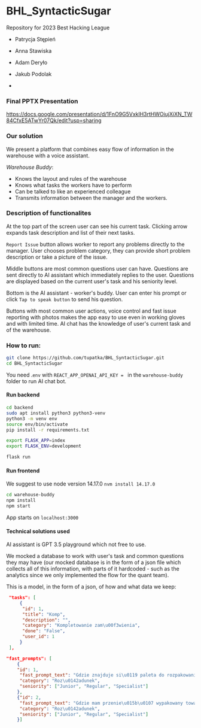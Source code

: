 # BHL_SyntacticSugar

Repository for 2023 Best Hacking League

- Patrycja Stępień

- Anna Stawiska

- Adam Deryło

- Jakub Podolak
- 
### Final PPTX Presentation

https://docs.google.com/presentation/d/1FnO9G5VxklH3rtHWOiujXiXN_TW84CfxE5ATwYr07Qk/edit?usp=sharing

### Our solution

We present a platform that combines easy flow of information in the warehouse with a voice assistant.

*Warehouse Buddy*:
- Knows the layout and rules of the warehouse
- Knows what tasks the workers have to perform
- Can be talked to like an experienced colleague
- Transmits information between the manager and the workers.

### Description of functionalites

At the top part of the screen user can see his current task. Clicking arrow expands task description and list of their next tasks. 

`Report Issue` button allows worker to report any problems directly to the manager. User chooses problem category, they can provide short problem description or take a picture of the issue. 

Middle buttons are most common questions user can have. Questions are sent directly to AI assistant which immediately replies to the user. Questions are displayed based on the current user's task and his seniority level. 

Bottom is the AI assistant - worker's buddy. User can enter his prompt or click `Tap to speak button` to send his question.

Buttons with most common user actions, voice control and fast issue reporting with photos makes the app easy to use even in working gloves and with limited time. AI chat has the knowledge of user's current task and of the warehouse.

### How to run:

```bash
git clone https://github.com/tupatka/BHL_SyntacticSugar.git
cd BHL_SyntacticSugar
```

You need .`env` with `REACT_APP_OPENAI_API_KEY = ` in the `warehouse-buddy` folder to run AI chat bot.

#### Run backend

```bash
cd backend
sudo apt install python3 python3-venv
python3 -m venv env
source env/bin/activate
pip install -r requirements.txt

export FLASK_APP=index
export FLASK_ENV=development

flask run
```

#### Run frontend

We suggest to use node version 14.17.0 `nvm install 14.17.0`

```bash
cd warehouse-buddy
npm install
npm start
```

App starts on `localhost:3000`



#### Technical solutions used

AI assistant is GPT 3.5 playground which not free to use. 

We mocked a database to work with user's task and common questions they may have (our mocked database is in the form of a json file which collects all of this information, with parts of it hardcoded - such as the analytics since we only implemented the flow for the quant team).

This is a model, in the form of a json, of how and what data we keep:

```json
 "tasks": [
     {
      "id": 1,
      "title": "Komp",
      "description": "",
      "category": "Kompletowanie zam\u00f3wienia", 
      "done": "False", 
      "user_id": 1
     }
 ], 

"fast_prompts": [
    {
    "id": 1, 
     "fast_prompt_text": "Gdzie znajduje si\u0119 paleta do rozpakowania?", 
     "category": "Roz\u0142adunek", 
     "seniority": ["Junior", "Regular", "Specialist"]
    }, 
    {"id": 2,
     "fast_prompt_text": "Gdzie mam przenie\u015b\u0107 wypakowany towar?", 
     "category": "Roz\u0142adunek", 
     "seniority": ["Junior", "Regular", "Specialist"]
    }]
```

